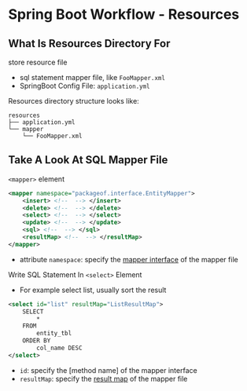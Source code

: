 # Spring Boot Workflow - Resources

## What Is Resources Directory For

store resource file

- sql statement mapper file, like `FooMapper.xml`
- SpringBoot Config File: `application.yml`

Resources directory structure looks like:

```
resources
├── application.yml
└── mapper
    └── FooMapper.xml
```


## Take A Look At SQL Mapper File

`<mapper>` element

```xml
<mapper namespace="packageof.interface.EntityMapper">
    <insert> <!--  --> </insert>
    <delete> <!--  --> </delete>
    <select> <!--  --> </select>
    <update> <!--  --> </update>
    <sql> <!--  --> </sql>
    <resultMap> <!--  --> </resultMap>
</mapper>
```

- attribute `namespace`: specify the [mapper interface]() of the mapper file

Write SQL Statement In `<select>` Element

- For example select list, usually sort the result

```xml
<select id="list" resultMap="ListResultMap">
    SELECT 
        * 
    FROM 
        entity_tbl
    ORDER BY
        col_name DESC
</select>
```

- `id`: specify the [method name] of the mapper interface
- `resultMap`: specify the [result map]() of the mapper file
